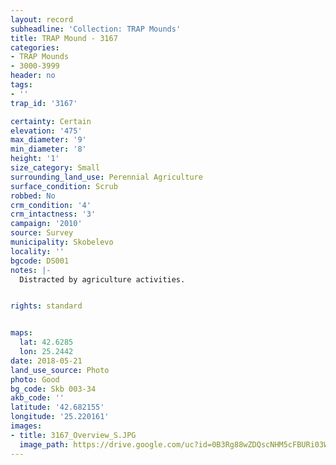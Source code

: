 ```yaml
---
layout: record
subheadline: 'Collection: TRAP Mounds'
title: TRAP Mound - 3167
categories:
- TRAP Mounds
- 3000-3999
header: no
tags:
- ''
trap_id: '3167'

certainty: Certain
elevation: '475'
max_diameter: '9'
min_diameter: '8'
height: '1'
size_category: Small
surrounding_land_use: Perennial Agriculture
surface_condition: Scrub
robbed: No
crm_condition: '4'
crm_intactness: '3'
campaign: '2010'
source: Survey
municipality: Skobelevo
locality: ''
bgcode: DS001
notes: |-
  Distracted by agriculture activities.


rights: standard


maps:
  lat: 42.6285
  lon: 25.2442
date: 2018-05-21
land_use_source: Photo
photo: Good
bg_code: Skb 003-34
akb_code: ''
latitude: '42.682155'
longitude: '25.220161'
images:
- title: 3167_Overview_S.JPG
  image_path: https://drive.google.com/uc?id=0B3Rg88wZDQscNHM5cFBURi03WnM
---
```

